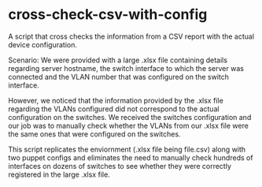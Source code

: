 # cross-check-csv-with-config
A script that cross checks the information from a CSV report with the actual device configuration. 

Scenario: 
We were provided with a large .xlsx file containing details regarding server hostname, the switch interface to which the server was connected and the VLAN number that was configured on the switch interface.

However, we noticed that the information provided by the .xlsx file regarding the VLANs configured did not correspond to the actual configuration on the switches.
We received the switches configuration and our job was to manually check whether the VLANs from our .xlsx file were the same ones that were configured on the switches.

This script replicates the enviornment (.xlsx file being file.csv) along with two puppet configs and eliminates the need to manually check hundreds of interfaces on dozens of switches to see whether they were correctly registered in the large .xlsx file. 
